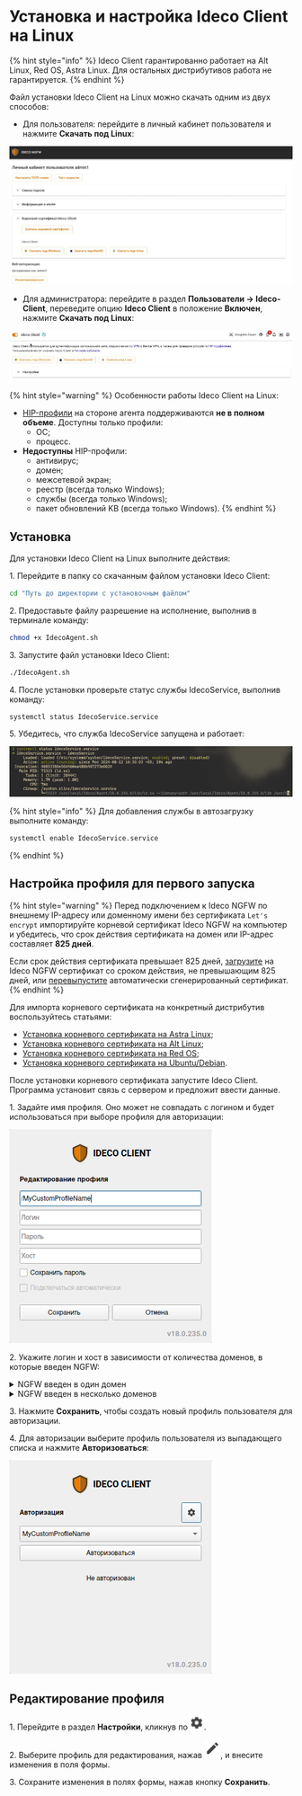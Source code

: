 # Установка и настройка Ideco Client на Linux

{% hint style="info" %}
Ideco Client гарантированно работает на Alt Linux, Red OS, Astra Linux. Для остальных дистрибутивов работа не гарантируется.
{% endhint %}

Файл установки Ideco Client на Linux можно скачать одним из двух способов:

* Для пользователя: перейдите в личный кабинет пользователя и нажмите **Скачать под Linux**:

![](/.gitbook/assets/ideco-client7.png)

* Для администратора: перейдите в раздел **Пользователи -> Ideco-Client**, переведите опцию **Ideco Client** в положение **Включен**, нажмите **Скачать под Linux**:

![](/.gitbook/assets/ideco-client5.png)

{% hint style="warning" %}
Особенности работы Ideco Client на Linux:

* [HIP-профили](/settings/users/hip-profiles.md) на стороне агента поддерживаются **не в полном объеме**. Доступны только профили:
    * ОС;
    * процесс.
* **Недоступны** HIP-профили:
    * антивирус;
    * домен;
    * межсетевой экран;
    * реестр (всегда только Windows);
    * службы (всегда только Windows);
    * пакет обновлений KB (всегда только Windows).
{% endhint %}

## Установка

Для установки Ideco Client на Linux выполните действия:

1\. Перейдите в папку со скачанным файлом установки Ideco Client:

```bash
cd "Путь до директории с установочным файлом"
```

2\. Предоставьте файлу разрешение на исполнение, выполнив в терминале команду:

```bash
chmod +x IdecoAgent.sh
```

3\. Запустите файл установки Ideco Client:

```bash
./IdecoAgent.sh
```

4\. После установки проверьте статус службы IdecoService, выполнив команду:

```bash
systemctl status IdecoService.service
```

5\. Убедитесь, что служба IdecoService запущена и работает:

![](/.gitbook/assets/ideco-client-linux2.png)

{% hint style="info" %}
Для добавления службы в автозагрузку выполните команду:

```bash
systemctl enable IdecoService.service
```

{% endhint %}

## Настройка профиля для первого запуска

{% hint style="warning" %}
Перед подключением к Ideco NGFW по внешнему IP-адресу или доменному имени без сертификата `Let's encrypt` импортируйте корневой сертификат Ideco NGFW на компьютер и убедитесь, что срок действия сертификата на домен или IP-адрес составляет **825 дней**.

Если срок действия сертификата превышает 825 дней, [загрузите](/settings/services/certificates/upload-ssl-certificate-to-server.md) на Ideco NGFW сертификат со сроком действия, не превышающим 825 дней, или [перевыпустите](/settings/services/certificates/README.md#процесс-перевыпуска-сертификата) автоматически сгенерированный сертификат.
{% endhint %}

Для импорта корневого сертификата на конкретный дистрибутив воспользуйтесь статьями:

* [Установка корневого сертификата на Astra Linux](https://wiki.astralinux.ru/termidesk-help/4.3.1/dokumentatsiya/ekspluatatsionnaya-dokumentatsiya/termidesk-nastrojka-programmnogo-kompleksa/sistemnye-nastrojki/ustanovka-kornevogo-sertifikata-tsentra-sertifikatsii-v-termidesk);
* [Установка корневого сертификата на Alt Linux](https://www.altlinux.org/%D0%A3%D1%81%D1%82%D0%B0%D0%BD%D0%BE%D0%B2%D0%BA%D0%B0_%D0%BA%D0%BE%D1%80%D0%BD%D0%B5%D0%B2%D0%BE%D0%B3%D0%BE_%D1%81%D0%B5%D1%80%D1%82%D0%B8%D1%84%D0%B8%D0%BA%D0%B0%D1%82%D0%B0);
* [Установка корневого сертификата на Red OS](https://redos.red-soft.ru/base/szi/certs-cryptopro/);
* [Установка корневого сертификата на Ubuntu/Debian](https://manuals.gfi.com/en/kerio/connect/content/server-configuration/ssl-certificates/adding-trusted-root-certificates-to-the-server-1605.html).

После установки корневого сертификата запустите Ideco Client. Программа установит связь с сервером и предложит ввести данные.

1\. Задайте имя профиля. Оно может не совпадать с логином и будет использоваться при выборе профиля для авторизации:

![](/.gitbook/assets/ideco-client-linux3.png)

2\. Укажите логин и хост в зависимости от количества доменов, в которые введен NGFW:

<details>
<summary>NGFW введен в один домен</summary>

Введите **логин** в домене, в качестве **хоста** укажите домен или IP-адрес.

![](/.gitbook/assets/ideco-client-linux4.png)

</details>

<details>
<summary>NGFW введен в несколько доменов</summary>

Введите **логин** в формате **имя_домена/имя_пользователя**, в качестве **хоста** укажите **IP NGFW**.

![](/.gitbook/assets/ideco-client-linux5.png)

</details>

3\. Нажмите **Сохранить**, чтобы создать новый профиль пользователя для авторизации.

4\. Для авторизации выберите профиль пользователя из выпадающего списка и нажмите **Авторизоваться**:

![](/.gitbook/assets/ideco-client-linux6.png)


## Редактирование профиля

1\. Перейдите в раздел **Настройки**, кликнув по ![](/.gitbook/assets/icon-gear2.png).

2\. Выберите профиль для редактирования, нажав ![](/.gitbook/assets/icon-edit.png), и внесите изменения в поля формы.

3\. Сохраните изменения в полях формы, нажав кнопку **Сохранить**.